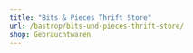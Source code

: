 ```yaml
---
title: "Bits & Pieces Thrift Store"
url: /bastrop/bits-und-pieces-thrift-store/
shop: Gebrauchtwaren
---
```

